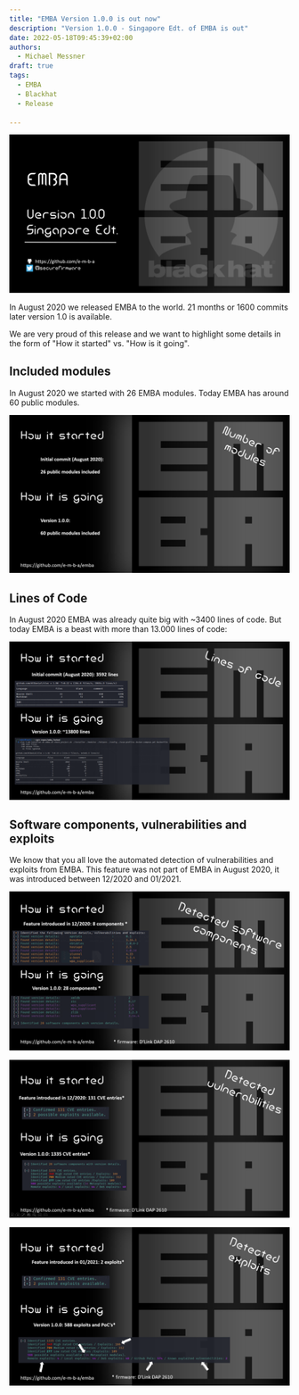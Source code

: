 ```yaml
---
title: "EMBA Version 1.0.0 is out now"
description: "Version 1.0.0 - Singapore Edt. of EMBA is out"
date: 2022-05-18T09:45:39+02:00
authors:
  - Michael Messner
draft: true
tags:
  - EMBA
  - Blackhat
  - Release

---
```


![Version-1.0.0](/img/v1.0.0-Singapore-Edt.png#center)

In August 2020 we released EMBA to the world. 21 months or 1600 commits later version 1.0 is available. 

We are very proud of this release and we want to highlight some details in the form of "How it started" vs. "How is it going".

## Included modules
In August 2020 we started with 26 EMBA modules. Today EMBA has around 60 public modules.

![Version-1.0.0](/img/EMBA-v1.0.0-modules.png#center)

## Lines of Code
In August 2020 EMBA was already quite big with ~3400 lines of code. But today EMBA is a beast with more than 13.000 lines of code:

![Version-1.0.0](/img/EMBA-v1.0.0-loc.png#center)

## Software components, vulnerabilities and exploits
We know that you all love the automated detection of vulnerabilities and exploits from EMBA. This feature was not part of EMBA in August 2020, it was introduced between 12/2020 and 01/2021.

![Version-1.0.0](/img/EMBA-v1.0.0-software_components.png#center)

![Version-1.0.0](/img/EMBA-v1.0.0-vulnerabilities.png#center)

![Version-1.0.0](/img/EMBA-v1.0.0-exploits.png#center)
